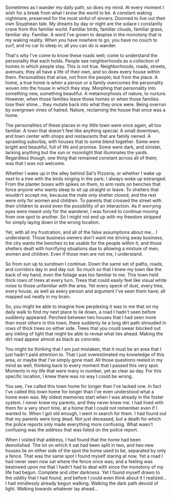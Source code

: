 Sometimes as I wander my daily path, so does my mind. At every moment I wish for a break from what I know the world to be. A constant waking nightmare, preserved for the most sinful of sinners. Doomed to live out their own Sisyphean tale.  My dreams by day or night are the solace I constantly crave from this familiar world. Familiar birds, familiar clouds, familiar grass, familiar sky. Familiar. A word I've grown to despise in the monotony that is my waking reality. When you have nowhere to go, you have no couch to surf, and no car to sleep in; all you can do is wander. 

That's why I've come to know these roads well; come to understand the personality that each holds. People see neighborhoods as a collection of homes in which people stay. This is not true. Neighborhoods, roads, streets, avenues; they all have a life of their own, and so does every house within them. Personalities that arise, not from the people; but from the place. A home, a true home is when a person or a family overcomes the personality woven into the house in which they stay. Morphing that personality into something new, something beautiful. A metamorphosis of nature, to nurture. However, when those families leave those homes or when those families lose their shine… they mutate back into what they once were. Being overrun by overgrown vines of hatred. Nature, reclaiming the house that once was a home. 

The personalities of these places in my little town were once again, all too familiar. A town that doesn't feel like anything special. A small downtown, and town center with shops and restaurants that are family owned. A sprawling suburbia, with houses that to some blend together. Some were bright and beautiful, full of life and promise. Some were dark, and sinister, lacking anything but the sun or moonlight that illuminates the yards. Regardless though, one thing that remained constant across all of them; was that I was not welcome. 

Whether I wake up in the alley behind Sal's Pizzeria, or whether I wake up next to a tree with the birds singing in the park; I always woke up estranged. From the planter boxes with spikes on them, to arm rests on benches that force anyone who wants sleep to sit up straight or leave. To shelters that wouldn't accept me, because the male only shelter closed; and the rest were only for women and children. To parents that crossed the street with their children to avoid even the possibility of an interaction. As if worrying eyes were meant only for the wanderer, I was forced to continue moving from one spot to another. So I might not end up with my freedom stripped for simply laying down in the wrong location.

Yet, with all my frustration, and all of the false assumptions about me… I understand. Those business owners don't want me driving away business, the city wants the benches to be usable for the people within it, and those shelters dealt with horrifying situations due to allowing a mixture of men, women and children. Even if those men are not me, I understand. 

So from sun up to sundown I continue. Down the same set of paths, roads, and corridors day in and day out. So much so that I knew my town like the back of my hand, even the foliage was too familiar to me. This town held thick rows of trees at every turn. Trees that could easily feel like visual white noise to those unfamiliar with the area. Yet every speck of dust, every tree, every house, as well as every person and argument I've seen them have; all mapped out neatly in my brain. 

So, you might be able to imagine how perplexing it was to me that on my daily walk to find my next place to lie down, a road I hadn't seen before suddenly appeared. Perched between two houses that I had seen more than most others in this town, there suddenly lie a long dirt path shrouded in rows of thick trees on either side. Trees that you could swear blocked out any inkling of light that might be able to reveal what lies ahead. Making the dirt road appear almost as black as concrete.

You might be thinking that I am just mistaken, that it must be an area that I just hadn't paid attention to. That I just overestimated my knowledge of this area, or maybe that I've simply gone mad. All those questions reeled in my mind as well, thinking back to every moment that I passed this very spot. Moments in my life that were many in number, yet as clear as day.  For this specific location, I knew there was no way I could be wrong. 

You see, I’ve called this town home for longer than I've lacked one. In fact I've called this town home for longer than I've even understood what a home even was. My oldest memories start when I was already in the foster system. I never knew my parents, and they never knew me. I had lived with them for a very short time, at a home that I could not remember even if I wanted to. When I got old enough, I went in search for them. I had found out that my parents were long dead. Not just deceased, but a death for which the police reports only made everything more confusing. What wasn't confusing was the address that was listed on the police report. 

When I visited that address, I had found that the home had been demolished. The lot on which it sat had been split in two, and two new houses lie on either side of the spot the home used to be, separated by only a fence. That was the same spot I found myself staring at now. Yet a road I had never seen now sat where the fence once was; and a feeling was bestowed upon me that I hadn't had to deal with since the monotony of my life had begun. Complete and utter darkness. Yet I found myself drawn to the oddity that I had found, and before I could even think about it I realized… I had mindlessly already begun walking. Walking the dark path devoid of light. Walking towards whatever lay ahead...